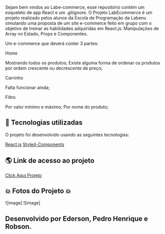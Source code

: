 Sejam bem vindos ao Labe-commerce, esse repositório contém um esqueleto de app React e um .gitignore.
O Projeto LabEcommerce é um projeto realizado pelos alunos da Escola de Programação da Labenu simulando uma proposta de um site e-commerce feito em grupo com o objetivo de treinar as habilidades adquiridas em React.js: Manipulações de Array no Estado, Props e Componentes.

Um e-commerce que deverá conter 3 partes:

Home

Mostrando todos os produtos;
Existe alguma forma de ordenar os produtos por ordem crescente ou decrescente de preço;

Carrinho

Falta funcionar ainda;

Filtro

Por valor mínimo e máximo;
Por nome do produto;

## 🚀 Tecnologias utilizadas
O projeto foi desenvolvido usando as seguintes tecnologias:

[React.js](https://pt-br.reactjs.org/docs/getting-started.html)
[Styled-Components](https://styled-components.com/docs)

## 🌎 Link de  acesso ao projeto
[Click Aqui Projeto](https://.../)

## :boom: Fotos do Projeto :boom:
![image]
![image]


## Desenvolvido por Ederson, Pedro Henrique e Robson.